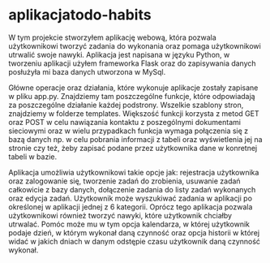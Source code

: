 # aplikacjatodo-habits

W tym projekcie stworzyłem aplikację webową, która pozwala użytkownikowi tworzyć zadania do wykonania oraz pomaga użytkownikowi utrwalić swoje nawyki. Aplikacja jest napisana w języku Python, w tworzeniu aplikacji użyłem frameworka Flask oraz do zapisywania danych posłużyła mi baza danych utworzona w MySql. 

Główne operacje oraz działania, które wykonuje aplikacje zostały zapisane w pliku app.py. Znajdziemy tam poszczególne funkcje, które odpowiadają za poszczególne działanie każdej podstrony. Wszelkie szablony stron, znajdziemy w folderze templates. Większość funkcji korzysta z metod GET oraz POST w celu nawiązania kontaktu z poszególnymi dokumentami sieciowymi oraz w wielu przypadkach funkcja wymaga połączenia się z bazą danych np. w celu pobrania informacji z tabeli oraz wyświetlenia jej na stronie czy też, żeby zapisać podane przez użytkownika dane w konretnej tabeli w bazie.

Aplikacja umożliwia użytkownikowi takie opcje jak: rejestracja użytkownika oraz zalogowanie się, tworzenie zadań do zrobienia, usuwanie zadań całkowicie z bazy danych, dołączenie zadania do listy zadań wykonanych oraz edycja zadań. Użytkownik może wyszukiwać zadania w aplikacji po określonej w aplikacji jednej z 6 kategorii. 
Oprócz tego aplikacja pozwala użytkownikowi również tworzyć nawyki, które użytkownik chciałby utrwalać. Pomóc może mu w tym opcja kalendarza, w której użytkownik podaje dzień, w którym wykonał daną czynność oraz opcja historii w której widać w jakich dniach w danym odstępie czasu użytkownik daną czynność wykonał.
